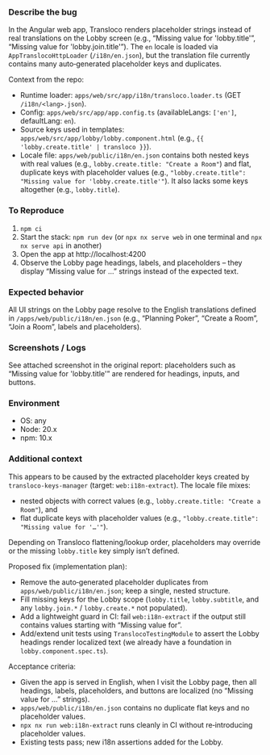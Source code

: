 ### Describe the bug
In the Angular web app, Transloco renders placeholder strings instead of real translations on the Lobby screen (e.g., “Missing value for 'lobby.title'”, “Missing value for 'lobby.join.title'”). The `en` locale is loaded via `AppTranslocoHttpLoader` (`/i18n/en.json`), but the translation file currently contains many auto‑generated placeholder keys and duplicates.

Context from the repo:
- Runtime loader: `apps/web/src/app/i18n/transloco.loader.ts` (GET `/i18n/<lang>.json`).
- Config: `apps/web/src/app/app.config.ts` (availableLangs: `['en']`, defaultLang: `en`).
- Source keys used in templates: `apps/web/src/app/lobby/lobby.component.html` (e.g., `{{ 'lobby.create.title' | transloco }}`).
- Locale file: `apps/web/public/i18n/en.json` contains both nested keys with real values (e.g., `lobby.create.title: "Create a Room"`) and flat, duplicate keys with placeholder values (e.g., `"lobby.create.title": "Missing value for 'lobby.create.title'"`). It also lacks some keys altogether (e.g., `lobby.title`).

### To Reproduce
1. `npm ci`
2. Start the stack: `npm run dev` (or `npx nx serve web` in one terminal and `npx nx serve api` in another)
3. Open the app at http://localhost:4200
4. Observe the Lobby page headings, labels, and placeholders – they display “Missing value for …” strings instead of the expected text.

### Expected behavior
All UI strings on the Lobby page resolve to the English translations defined in `/apps/web/public/i18n/en.json` (e.g., “Planning Poker”, “Create a Room”, “Join a Room”, labels and placeholders).

### Screenshots / Logs
See attached screenshot in the original report: placeholders such as “Missing value for 'lobby.title'” are rendered for headings, inputs, and buttons.

### Environment
- OS: any
- Node: 20.x
- npm: 10.x

### Additional context
This appears to be caused by the extracted placeholder keys created by `transloco-keys-manager` (target: `web:i18n-extract`). The locale file mixes:
- nested objects with correct values (e.g., `lobby.create.title: "Create a Room"`), and
- flat duplicate keys with placeholder values (e.g., `"lobby.create.title": "Missing value for '…'"`).

Depending on Transloco flattening/lookup order, placeholders may override or the missing `lobby.title` key simply isn’t defined.

Proposed fix (implementation plan):
- Remove the auto‑generated placeholder duplicates from `apps/web/public/i18n/en.json`; keep a single, nested structure.
- Fill missing keys for the Lobby scope (`lobby.title`, `lobby.subtitle`, and any `lobby.join.*` / `lobby.create.*` not populated).
- Add a lightweight guard in CI: fail `web:i18n-extract` if the output still contains values starting with “Missing value for”.
- Add/extend unit tests using `TranslocoTestingModule` to assert the Lobby headings render localized text (we already have a foundation in `lobby.component.spec.ts`).

Acceptance criteria:
- Given the app is served in English, when I visit the Lobby page, then all headings, labels, placeholders, and buttons are localized (no “Missing value for …” strings).
- `apps/web/public/i18n/en.json` contains no duplicate flat keys and no placeholder values.
- `npx nx run web:i18n-extract` runs cleanly in CI without re‑introducing placeholder values.
- Existing tests pass; new i18n assertions added for the Lobby.

